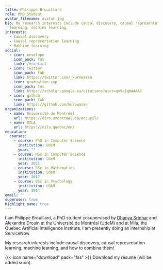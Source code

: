 ```yaml
---
title: Philippe Brouillard
role: PhD Student
avatar_filename: avatar.jpg
bio: My research interests include causal discovery, causal representation
  learning, machine learning.
interests:
  - Causal discovery
  - Causal representation learning
  - Machine learning
social:
  - icon: envelope
    icon_pack: fas
    link: /#contact
  - icon: twitter
    icon_pack: fab
    link: https://twitter.com/_kurowasan
  - icon: graduation-cap
    icon_pack: fas
    link: https://scholar.google.ca/citations?user=qm9aIqUAAAAJ
  - icon: github
    icon_pack: fab
    link: https://github.com/kurowasan
organizations:
  - name: Université de Montréal
    url: https://diro.umontreal.ca/accueil/
  - name: MILA
    url: https://mila.quebec/en/
education:
  courses:
    - course: PhD in Computer Science
      institution: UdeM
      year: ""
    - course: MSc in Computer Science
      institution: UdeM
      year: 2021
    - course: BSc in Mathematics
      institution: UdeM
      year: 2017
    - course: BSc in Psychology
      institution: UQAM
      year: 2014
email: ""
superuser: true
highlight_name: true
---
```

I am Philippe Brouillard, a PhD student cosupervised by [Dhanya Sridhar](https://www.dsridhar.com/) and [Alexandre Drouin](https://www.alexdrouin.com/) at the Université de Montréal (UdeM) and at [Mila](https://mila.quebec/en/), the Quebec Artificial Intelligence Institute. I am presently doing an internship at ServiceNow.

My research interests include causal discovery, causal representation learning, machine learning, and how to combine them! 

{{< icon name="download" pack="fas" >}} Download my résumé (will be added soon).